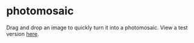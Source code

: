 # photomosaic

Drag and drop an image to quickly turn it into a photomosaic. View a test version [here](https://mshirlaw.github.io/photomosaic/).